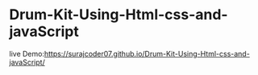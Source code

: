 # Drum-Kit-Using-Html-css-and-javaScript
live Demo:https://surajcoder07.github.io/Drum-Kit-Using-Html-css-and-javaScript/
